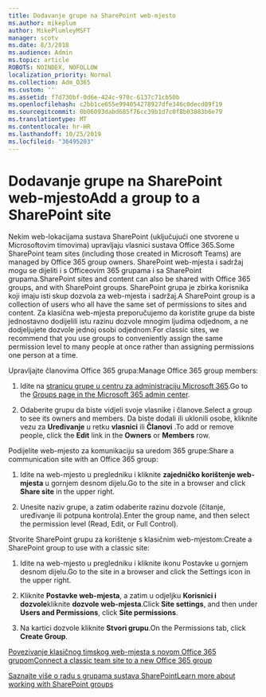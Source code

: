 ```yaml
---
title: Dodavanje grupe na SharePoint web-mjesto
ms.author: mikeplum
author: MikePlumleyMSFT
manager: scotv
ms.date: 8/3/2018
ms.audience: Admin
ms.topic: article
ROBOTS: NOINDEX, NOFOLLOW
localization_priority: Normal
ms.collection: Adm_O365
ms.custom: ''
ms.assetid: f7d730bf-0d6e-424c-970c-6137c71cb50b
ms.openlocfilehash: c2bb1ce655e994054278927dfe346c0decd09f19
ms.sourcegitcommit: 0b06093dabd685f76cc39b1d7c0f8b03883b6e79
ms.translationtype: MT
ms.contentlocale: hr-HR
ms.lasthandoff: 10/25/2019
ms.locfileid: "36495203"
---
```

# <a name="add-a-group-to-a-sharepoint-site"></a><span data-ttu-id="e4da3-102">Dodavanje grupe na SharePoint web-mjesto</span><span class="sxs-lookup"><span data-stu-id="e4da3-102">Add a group to a SharePoint site</span></span>

<span data-ttu-id="e4da3-103">Nekim web-lokacijama sustava SharePoint (uključujući one stvorene u Microsoftovim timovima) upravljaju vlasnici sustava Office 365.</span><span class="sxs-lookup"><span data-stu-id="e4da3-103">Some SharePoint team sites (including those created in Microsoft Teams) are managed by Office 365 group owners.</span></span> <span data-ttu-id="e4da3-104">SharePoint web-mjesta i sadržaj mogu se dijeliti i s Officeovim 365 grupama i sa SharePoint grupama.</span><span class="sxs-lookup"><span data-stu-id="e4da3-104">SharePoint sites and content can also be shared with Office 365 groups, and with SharePoint groups.</span></span> <span data-ttu-id="e4da3-105">SharePoint grupa je zbirka korisnika koji imaju isti skup dozvola za web-mjesta i sadržaj.</span><span class="sxs-lookup"><span data-stu-id="e4da3-105">A SharePoint group is a collection of users who all have the same set of permissions to sites and content.</span></span> <span data-ttu-id="e4da3-106">Za klasična web-mjesta preporučujemo da koristite grupe da biste jednostavno dodijelili istu razinu dozvole mnogim ljudima odjednom, a ne dodjeljujete dozvole jednoj osobi odjednom.</span><span class="sxs-lookup"><span data-stu-id="e4da3-106">For classic sites, we recommend that you use groups to conveniently assign the same permission level to many people at once rather than assigning permissions one person at a time.</span></span>
  
<span data-ttu-id="e4da3-107">Upravljajte članovima Office 365 grupa:</span><span class="sxs-lookup"><span data-stu-id="e4da3-107">Manage Office 365 group members:</span></span>
  
1. <span data-ttu-id="e4da3-108">Idite na [stranicu grupe u centru za administraciju Microsoft 365](https://portal.office.com/adminportal/home#/groups).</span><span class="sxs-lookup"><span data-stu-id="e4da3-108">Go to the [Groups page in the Microsoft 365 admin center](https://portal.office.com/adminportal/home#/groups).</span></span>
    
2. <span data-ttu-id="e4da3-109">Odaberite grupu da biste vidjeli svoje vlasnike i članove.</span><span class="sxs-lookup"><span data-stu-id="e4da3-109">Select a group to see its owners and members.</span></span> <span data-ttu-id="e4da3-110">Da biste dodali ili uklonili osobe, kliknite vezu za **Uređivanje** u retku **vlasnici** ili **Članovi** .</span><span class="sxs-lookup"><span data-stu-id="e4da3-110">To add or remove people, click the **Edit** link in the **Owners** or **Members** row.</span></span> 
    
<span data-ttu-id="e4da3-111">Podijelite web-mjesto za komunikaciju sa uredom 365 grupe:</span><span class="sxs-lookup"><span data-stu-id="e4da3-111">Share a communication site with an Office 365 group:</span></span>
  
1. <span data-ttu-id="e4da3-112">Idite na web-mjesto u pregledniku i kliknite **zajedničko korištenje web-mjesta** u gornjem desnom dijelu.</span><span class="sxs-lookup"><span data-stu-id="e4da3-112">Go to the site in a browser and click **Share site** in the upper right.</span></span> 
    
2. <span data-ttu-id="e4da3-113">Unesite naziv grupe, a zatim odaberite razinu dozvole (čitanje, uređivanje ili potpuna kontrola).</span><span class="sxs-lookup"><span data-stu-id="e4da3-113">Enter the group name, and then select the permission level (Read, Edit, or Full Control).</span></span>
    
<span data-ttu-id="e4da3-114">Stvorite SharePoint grupu za korištenje s klasičnim web-mjestom:</span><span class="sxs-lookup"><span data-stu-id="e4da3-114">Create a SharePoint group to use with a classic site:</span></span>
  
1. <span data-ttu-id="e4da3-115">Idite na web-mjesto u pregledniku i kliknite ikonu Postavke u gornjem desnom dijelu.</span><span class="sxs-lookup"><span data-stu-id="e4da3-115">Go to the site in a browser and click the Settings icon in the upper right.</span></span>
    
2. <span data-ttu-id="e4da3-116">Kliknite **Postavke web-mjesta**, a zatim u odjeljku **Korisnici i dozvole**kliknite **dozvole web-mjesta**.</span><span class="sxs-lookup"><span data-stu-id="e4da3-116">Click **Site settings**, and then under **Users and Permissions**, click **Site permissions**.</span></span>
    
3. <span data-ttu-id="e4da3-117">Na kartici dozvole kliknite **Stvori grupu**.</span><span class="sxs-lookup"><span data-stu-id="e4da3-117">On the Permissions tab, click **Create Group**.</span></span>
    
[<span data-ttu-id="e4da3-118">Povezivanje klasičnog timskog web-mjesta s novom Office 365 grupom</span><span class="sxs-lookup"><span data-stu-id="e4da3-118">Connect a classic team site to a new Office 365 group</span></span>](https://go.microsoft.com/fwlink/?linkid=2008654)
  
[<span data-ttu-id="e4da3-119">Saznajte više o radu s grupama sustava SharePoint</span><span class="sxs-lookup"><span data-stu-id="e4da3-119">Learn more about working with SharePoint groups</span></span>](https://go.microsoft.com/fwlink/?linkid=874658)
  

